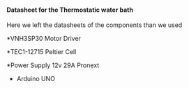 #### Datasheet for the Thermostatic water bath

Here we left the datasheets of the components than we used

*VNH3SP30 Motor Driver

*TEC1-12715 Peltier Cell

*Power Supply 12v 29A Pronext 

* Arduino UNO

